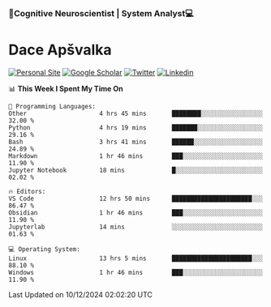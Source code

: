 ### 🧠Cognitive Neuroscientist | System Analyst💻
# Dace Apšvalka

[![Personal Site](https://img.shields.io/badge/website-teal?style=for-the-badge&logo=About.me&logoColor=white)](https://dcdace.net/)
[![Google Scholar](https://img.shields.io/badge/Scholar-yellow?style=for-the-badge&logo=googlescholar&logoColor=ffffff)](https://scholar.google.com/citations?hl=en&user=W8q0HBkAAAAJ&view_op=list_works&sortby=pubdate)
[![Twitter](https://img.shields.io/badge/Twitter-1DA1F2?logo=twitter&logoColor=white&style=for-the-badge)](https://twitter.com/dcdace)
[![Linkedin](https://img.shields.io/badge/linkedin-0077B5?logo=linkedin&logoColor=white&style=for-the-badge)](https://www.linkedin.com/in/dace-apsvalka/)

<!--
[![Dace's wakatime stats](https://github-readme-stats.vercel.app/api/wakatime?username=dcdace&theme=react&layout=compact&custom_title=Coding+past+7+days&v=2)](https://github.com/dcdace/dcdace)


[![github](https://img.shields.io/github/followers/dcdace?logo=github&style=plastic)](https://github.com/dcdace?tab=followers "GitHub followers")
[![wakatime](https://wakatime.com/badge/user/6e7556d3-b1db-4eef-a7e8-9bad735fc27e.svg?style=plastic?v=2)](https://wakatime.com/@6e7556d3-b1db-4eef-a7e8-9bad735fc27e "Total time coded since Feb 28 2022")

[![twitter](https://img.shields.io/twitter/follow/dcdace?label=followers&logo=twitter&color=%23007ec6&style=plastic)](https://twitter.com/dcdace "Twitter followers")

[![Dace's languages](https://github-readme-stats-one-nu-13.vercel.app/api/top-langs/?username=dcdace&langs_count=10&theme=nord&layout=compact)](https://github.com/anuraghazra/github-readme-stats) 
[![Dace's GitHub stats](https://github-readme-stats-one-nu-13.vercel.app/api?username=dcdace&theme=dracula&hide=prs,issues&count_private=true&show_icons=true&hide_rank=true&include_all_commits=true&hide_title=false&custom_title=GitHub+Stats)](https://github.com/anuraghazra/github-readme-stats)
-->

<!--START_SECTION:waka-->
📊 **This Week I Spent My Time On** 

```text
💬 Programming Languages: 
Other                    4 hrs 45 mins       ████████░░░░░░░░░░░░░░░░░   32.00 % 
Python                   4 hrs 19 mins       ███████░░░░░░░░░░░░░░░░░░   29.16 % 
Bash                     3 hrs 41 mins       ██████░░░░░░░░░░░░░░░░░░░   24.89 % 
Markdown                 1 hr 46 mins        ███░░░░░░░░░░░░░░░░░░░░░░   11.90 % 
Jupyter Notebook         18 mins             █░░░░░░░░░░░░░░░░░░░░░░░░   02.02 % 

🔥 Editors: 
VS Code                  12 hrs 50 mins      ██████████████████████░░░   86.47 % 
Obsidian                 1 hr 46 mins        ███░░░░░░░░░░░░░░░░░░░░░░   11.90 % 
Jupyterlab               14 mins             ░░░░░░░░░░░░░░░░░░░░░░░░░   01.63 % 

💻 Operating System: 
Linux                    13 hrs 5 mins       ██████████████████████░░░   88.10 % 
Windows                  1 hr 46 mins        ███░░░░░░░░░░░░░░░░░░░░░░   11.90 % 
```


 Last Updated on 10/12/2024 02:02:20 UTC
<!--END_SECTION:waka-->

